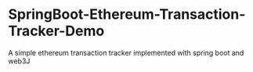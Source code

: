# SpringBoot-Ethereum-Transaction-Tracker-Demo
A simple ethereum transaction tracker implemented with spring boot and web3J
